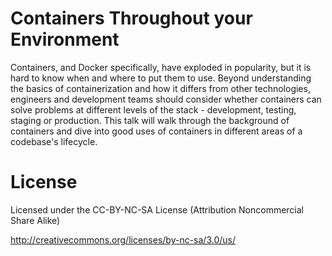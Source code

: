 # Containers Throughout your Environment

Containers, and Docker specifically, have exploded in popularity, but it is hard to know when and where to put them to use. Beyond understanding the basics of containerization and how it differs from other technologies, engineers and development teams should consider whether containers can solve problems at different levels of the stack - development, testing, staging or production. This talk will walk through the background of containers and dive into good uses of containers in different areas of a codebase's lifecycle.

# License

Licensed under the CC-BY-NC-SA License (Attribution Noncommercial Share Alike)

http://creativecommons.org/licenses/by-nc-sa/3.0/us/
